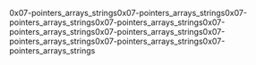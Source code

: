 0x07-pointers_arrays_strings0x07-pointers_arrays_strings0x07-pointers_arrays_strings0x07-pointers_arrays_strings0x07-pointers_arrays_strings0x07-pointers_arrays_strings0x07-pointers_arrays_strings0x07-pointers_arrays_strings0x07-pointers_arrays_strings
